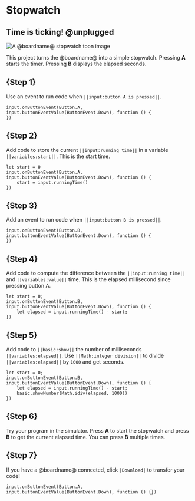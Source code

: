 # Stopwatch

## Time is ticking! @unplugged

![A @boardname@ stopwatch toon image](/static/mb/projects/stopwatch.png)

This project turns the @boardname@ into a simple stopwatch. Pressing **A** starts the timer. Pressing **B** displays the elapsed seconds.

## {Step 1}

Use an event to run code when ``||input:button A is pressed||``.

```blocks
input.onButtonEvent(Button.A, input.buttonEventValue(ButtonEvent.Down), function () {
})
```

## {Step 2}

Add code to store the current ``||input:running time||``
in a variable ``||variables:start||``. This is the start time.

```blocks
let start = 0
input.onButtonEvent(Button.A, input.buttonEventValue(ButtonEvent.Down), function () {
    start = input.runningTime()
})
```

## {Step 3}

Add an event to run code when ``||input:button B is pressed||``.

```blocks
input.onButtonEvent(Button.B, input.buttonEventValue(ButtonEvent.Down), function () {
})
```

## {Step 4}

Add code to compute the difference between the ``||input:running time||`` 
and ``||variables:value||`` time. This is the elapsed millisecond since pressing button A.

```blocks
let start = 0;
input.onButtonEvent(Button.B, input.buttonEventValue(ButtonEvent.Down), function () {
    let elapsed = input.runningTime() - start;
})
```

## {Step 5}

Add code to ``||basic:show||`` the number of milliseconds ``||variables:elapsed||``. 
Use ``||Math:integer division||`` to divide ``||variables:elapsed||`` by ``1000`` and get seconds.

```blocks
let start = 0;
input.onButtonEvent(Button.B, input.buttonEventValue(ButtonEvent.Down), function () {
    let elapsed = input.runningTime() - start;
    basic.showNumber(Math.idiv(elapsed, 1000))
})
```

## {Step 6}

Try your program in the simulator. Press **A** to start the stopwatch and press **B** to get the current elapsed time. You can press **B** multiple times.

## {Step 7}

If you have a @boardname@ connected, click ``|Download|`` to transfer your code!

```template
input.onButtonEvent(Button.A, input.buttonEventValue(ButtonEvent.Down), function () {})
```
